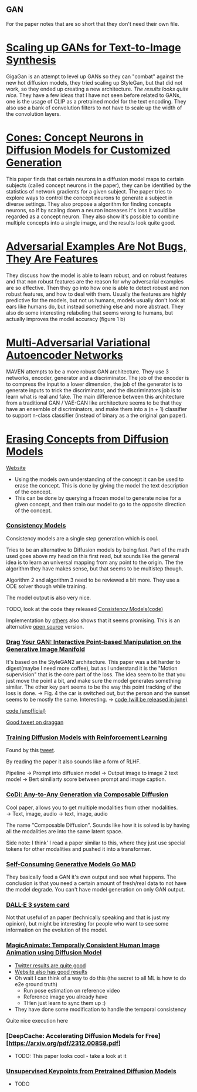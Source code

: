 ## GAN 
For the paper notes that are so short that they don't need their own file.

# [Scaling up GANs for Text-to-Image Synthesis](https://arxiv.org/pdf/2303.05511.pdf)
GigaGan is an attempt to level up GANs so they can "combat" against the new hot diffusion models, they tried scaling up StyleGan, but that did not work, so they ended up creating a new architecture. 
*The results looks quite nice.*
They have a few ideas that I have not seen before related to GANs, one is the usage of CLIP as a pretrained model for the text encoding. They also use a bank of convolution filters to not have to scale up the width of the convolution layers.

# [Cones: Concept Neurons in Diffusion Models for Customized Generation](https://arxiv.org/pdf/2303.05125.pdf)
This paper finds that certain neurons in a diffusion model maps to certain subjects (called concept neurons in the paper), they can be identified by the statistics of network gradients for a given subject.
The paper tries to explore ways to control the concept neurons to generate a subject in diverse settings.
They also propose a algorithm for finding concepts neurons, so if by scaling down a neuron increases it's loss it would be regarded as a concept neuron.
They also show it's possible to combine multiple concepts into a single image, and the results look quite good.
 
# [Adversarial Examples Are Not Bugs, They Are Features](https://arxiv.org/pdf/1905.02175.pdf)
They discuss how the model is able to learn robust, and on robust features and that non robust features are the reason for why adversarial examples are so effective. Then they go into how one is able to detect robust and non robust features, and how to deal with them.
Usually the features are highly predictive for the models, but not us humans, models usually don't look at ears like humans do, but instead something else and more abstract.
They also do some interesting relabeling that seems wrong to humans, but actually improves the model accuracy (figure 1 b)


# [Multi-Adversarial Variational Autoencoder Networks](https://arxiv.org/pdf/1906.06430.pdf)
MAVEN attempts to be a more robust GAN architecture. They use 3 networks, encoder, generator and a discriminator.
The job of the encoder is to compress the input to a lower dimension, the job of the generator is to generate inputs to trick the discriminator, and the discriminators job is to learn what is real and fake.
The main difference between this architecture from a traditional GAN / VAE-GAN like architecture seems to be that they have an ensemble of discriminators, and make them into a (n + 1) classifier to support n-class classifier (instead of binary as a the original gan paper).

# [ Erasing Concepts from Diffusion Models ](https://arxiv.org/pdf/2303.07345.pdf)
[Website](https://erasing.baulab.info/)

- Using the models own understanding of the concept it can be used to erase the concept. This is done by giving the model the text description of the concept.
- This can be done by querying a frozen model to generate noise for a given concept, and then train our model to go to the opposite direction of the concept.

### [Consistency Models](https://arxiv.org/pdf/2303.01469.pdf)

Consistency models are a single step generation which is cool.

Tries to be an alternative to Diffusion models by being fast. Part of the math used goes above my head on this first read, but sounds like the general idea is to learn an universal mapping from any point to the origin. The the algorithm they have makes sense, but that seems to be multistep though.

Algorithm 2 and algorithm 3 need to be reviewed a bit more. They use a ODE solver though while training.

The model output is also very nice.

TODO, look at the code they released [Consistency Models(code)](https://github.com/openai/consistency_models)

Implementation by [others](https://twitter.com/RiversHaveWings/status/1634038603247661062) also shows that it seems promising. 
This is an alternative [open source](https://github.com/cloneofsimo/consistency_models) version.


### [Drag Your GAN: Interactive Point-based Manipulation on the Generative Image Manifold](https://vcai.mpi-inf.mpg.de/projects/DragGAN/data/paper.pdf)
It's based on the StyleGAN2 architecture. This paper was a bit harder to digest(maybe I need more coffee), but as I understand it is the "Motion supervision" that is the core part of the loss. The idea seem to be that you just move the point a bit, and make sure the model generates something similar. The other key part seems to be the way this point tracking of the loss is done.
-> Fig. 4 the car is switched out, but the person and the sunset seems to be mostly the same. Interesting.
-> 
[code (will be released in june)](https://github.com/XingangPan/DragGAN)

[code (unofficial)](https://github.com/JiauZhang/DragGAN)

[Good tweet on draggan](https://twitter.com/mayfer/status/1659940842965200901?s=12)

### [Training Diffusion Models with Reinforcement Learning](https://arxiv.org/abs/2305.13301)
Found by this [tweet](https://twitter.com/iscienceluvr/status/1661565298066198536?s=12).  

By reading the paper it also sounds like a form of RLHF.

Pipeline
-> Prompt into diffusion model
-> Output image to image 2 text model
-> Bert similiarty score between prompt and image caption.

### [CoDi: Any-to-Any Generation via Composable Diffusion](https://arxiv.org/pdf/2305.11846.pdf)
Cool paper, allows you to get multiple modalities from other modalities.  
-> Text, image, audio -> text, image, audio

The name "Composable Diffusion". Sounds like how it is solved is by having all the modalities are into the same latent space. 


Side note: I think' I read a paper similar to this, where they just use special tokens for other modalities and pushed it into a transformer.

### [Self-Consuming Generative Models Go MAD](https://arxiv.org/pdf/2307.01850.pdf)

They basically feed a GAN it's own output and see what happens. 
The conclusion is that you need a certain amount of fresh/real data to not have the model degrade. You can't have model generation on only GAN output.

### [DALL·E 3 system card](https://cdn.openai.com/papers/DALL_E_3_System_Card.pdf)
Not that useful of an paper (technically speaking and that is just my opinion), but might be interesting for people who want to see some information on the evolution of the model.

### [MagicAnimate: Temporally Consistent Human Image Animation using Diffusion Model](https://arxiv.org/pdf/2311.16498.pdf)
- [Twitter results are quite good](https://twitter.com/julien_c/status/1731991225559920688)
- [Website also has good results](https://showlab.github.io/magicanimate/)
- Oh wait I can think of a way to do this (the secret to all ML is how to do e2e ground truth)
  - Run pose estimation on reference video
  - Reference image you already have
  - THen just learn to sync them up :) 
- They have done some modification to handle the temporal consistency

Quite nice execution here

### [DeepCache: Accelerating Diffusion Models for Free][https://arxiv.org/pdf/2312.00858.pdf]
- TODO: This paper looks cool - take a look at it 

### [Unsupervised Keypoints from Pretrained Diffusion Models](https://ubc-vision.github.io/StableKeypoints/)
- TODO


